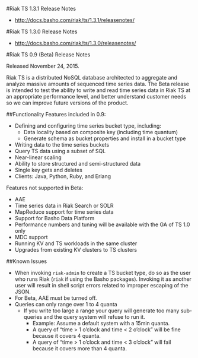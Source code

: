 #Riak TS 1.3.1 Release Notes
* http://docs.basho.com/riak/ts/1.3.1/releasenotes/

#Riak TS 1.3.0 Release Notes
* http://docs.basho.com/riak/ts/1.3.0/releasenotes/

#Riak TS 0.9 (Beta) Release Notes

Released November 24, 2015.

Riak TS is a distributed NoSQL database architected to aggregate and analyze massive amounts of sequenced time series data. The Beta release is intended to test the ability to write and read time series data in Riak TS at an appropriate performance level, and better understand customer needs so we can improve future versions of the product.

##Functionality
Features included in 0.9:

* Defining and configuring time series bucket type, including:
  * Data locality based on composite key (including time quantum)
  * Generate schema as bucket properties and install in a bucket type
* Writing data to the time series buckets
* Query TS data using a subset of SQL
* Near-linear scaling
* Ability to store structured and semi-structured data
* Single key gets and deletes
* Clients: Java, Python, Ruby, and Erlang 

Features not supported in Beta:

* AAE
* Time series data in Riak Search or SOLR
* MapReduce support for time series data
* Support for Basho Data Platform
* Performance numbers and tuning will be available with the GA of TS 1.0 only
* MDC support
* Running KV and TS workloads in the same cluster
* Upgrades from existing KV clusters to TS clusters


##Known Issues
* When invoking `riak-admin` to create a TS bucket type, do so as the user who
  runs Riak (`riak` if using the Basho packages). Invoking it as another user
  will result in shell script errors related to improper escaping of the JSON.
* For Beta, AAE must be turned off.
* Queries can only range over 1 to 4 quanta
  * If you write too large a range your query will generate too many sub-queries and the query system will refuse to run it.  
    * Example: Assume a default system with a 15min quanta.
    * A query of “time > 1 o’clock and time < 2 o’clock” will be fine because it covers 4 quanta.
    * A query of “time > 1 o’clock and time < 3 o’clock” will fail because it covers more than 4 quanta.
